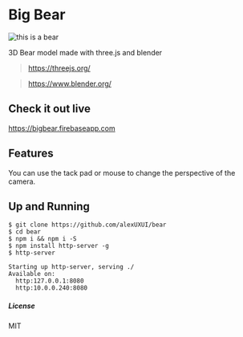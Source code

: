 # Big Bear

![this is a bear](https://bigbear.firebaseapp.com/marketing/bear.png)

3D Bear model made with three.js and blender

> https://threejs.org/

> https://www.blender.org/

## Check it out live

https://bigbear.firebaseapp.com

## Features

You can use the tack pad or mouse to change the perspective of the camera.

## Up and Running

```
$ git clone https://github.com/alexUXUI/bear
$ cd bear
$ npm i && npm i -S
$ npm install http-server -g
$ http-server

Starting up http-server, serving ./
Available on:
  http:127.0.0.1:8080
  http:10.0.0.240:8080
```

##### License

MIT
